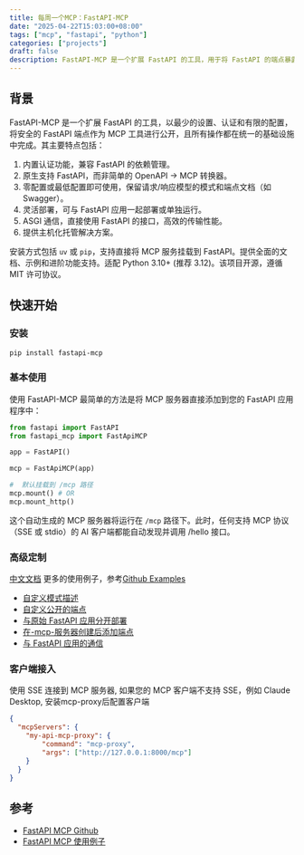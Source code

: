 ```yaml
---
title: 每周一个MCP：FastAPI-MCP
date: "2025-04-22T15:03:00+08:00"
tags: ["mcp", "fastapi", "python"]
categories: ["projects"]
draft: false
description: FastAPI-MCP 是一个扩展 FastAPI 的工具，用于将 FastAPI 的端点暴露为具有认证功能的 Model Context Protocol (MCP) 工具。
---
```


## 背景

FastAPI-MCP 是一个扩展 FastAPI 的工具，以最少的设置、认证和有限的配置，将安全的 FastAPI 端点作为 MCP 工具进行公开，且所有操作都在统一的基础设施中完成。其主要特点包括：

1. 内置认证功能，兼容 FastAPI 的依赖管理。
2. 原生支持 FastAPI，而非简单的 OpenAPI -> MCP 转换器。
3. 零配置或最低配置即可使用，保留请求/响应模型的模式和端点文档（如 Swagger）。
4. 灵活部署，可与 FastAPI 应用一起部署或单独运行。
5. ASGI 通信，直接使用 FastAPI 的接口，高效的传输性能。
6. 提供主机化托管解决方案。

安装方式包括 `uv` 或 `pip`，支持直接将 MCP 服务挂载到 FastAPI。提供全面的文档、示例和进阶功能支持。适配 Python 3.10+ (推荐 3.12)。该项目开源，遵循 MIT 许可协议。

## 快速开始  

### 安装

```bash
pip install fastapi-mcp
```

### 基本使用

使用 FastAPI-MCP 最简单的方法是将 MCP 服务器直接添加到您的 FastAPI 应用程序中：

```python
from fastapi import FastAPI
from fastapi_mcp import FastApiMCP

app = FastAPI()

mcp = FastApiMCP(app)

#  默认挂载到 /mcp 路径
mcp.mount() # OR
mcp.mount_http()
```

这个自动生成的 MCP 服务器将运行在 `/mcp` 路径下。此时，任何支持 MCP 协议（SSE 或 stdio）的 AI 客户端都能自动发现并调用 /hello 接口。

### 高级定制

[中文文档](https://github.com/tadata-org/fastapi_mcp/blob/main/README_zh-CN.md)
更多的使用例子，参考[Github Examples](https://github.com/tadata-org/fastapi_mcp/tree/main/examples)

* [自定义模式描述](https://github.com/tadata-org/fastapi_mcp/blob/main/README_zh-CN.md#%E8%87%AA%E5%AE%9A%E4%B9%89%E6%A8%A1%E5%BC%8F%E6%8F%8F%E8%BF%B0)
* [自定义公开的端点](https://github.com/tadata-org/fastapi_mcp/blob/main/README_zh-CN.md#%E8%87%AA%E5%AE%9A%E4%B9%89%E5%85%AC%E5%BC%80%E7%9A%84%E7%AB%AF%E7%82%B9)
* [与原始 FastAPI 应用分开部署](https://github.com/tadata-org/fastapi_mcp/blob/main/README_zh-CN.md#%E4%B8%8E%E5%8E%9F%E5%A7%8B-fastapi-%E5%BA%94%E7%94%A8%E5%88%86%E5%BC%80%E9%83%A8%E7%BD%B2)
* [在-mcp-服务器创建后添加端点](https://github.com/tadata-org/fastapi_mcp/blob/main/README_zh-CN.md#%E5%9C%A8-mcp-%E6%9C%8D%E5%8A%A1%E5%99%A8%E5%88%9B%E5%BB%BA%E5%90%8E%E6%B7%BB%E5%8A%A0%E7%AB%AF%E7%82%B9)
* [与 FastAPI 应用的通信](https://github.com/tadata-org/fastapi_mcp/blob/main/README_zh-CN.md#%E4%B8%8E-fastapi-%E5%BA%94%E7%94%A8%E7%9A%84%E9%80%9A%E4%BF%A1)

### 客户端接入

使用 SSE 连接到 MCP 服务器, 如果您的 MCP 客户端不支持 SSE，例如 Claude Desktop, 安装mcp-proxy后配置客户端

```json
{
  "mcpServers": {
    "my-api-mcp-proxy": {
        "command": "mcp-proxy",
        "args": ["http://127.0.0.1:8000/mcp"]
    }
  }
}
```

## 参考

* [FastAPI MCP Github](https://fastapi-mcp.tadata.com/)
* [FastAPI MCP 使用例子](https://github.com/tadata-org/fastapi_mcp/blob/main/examples/README.md)
